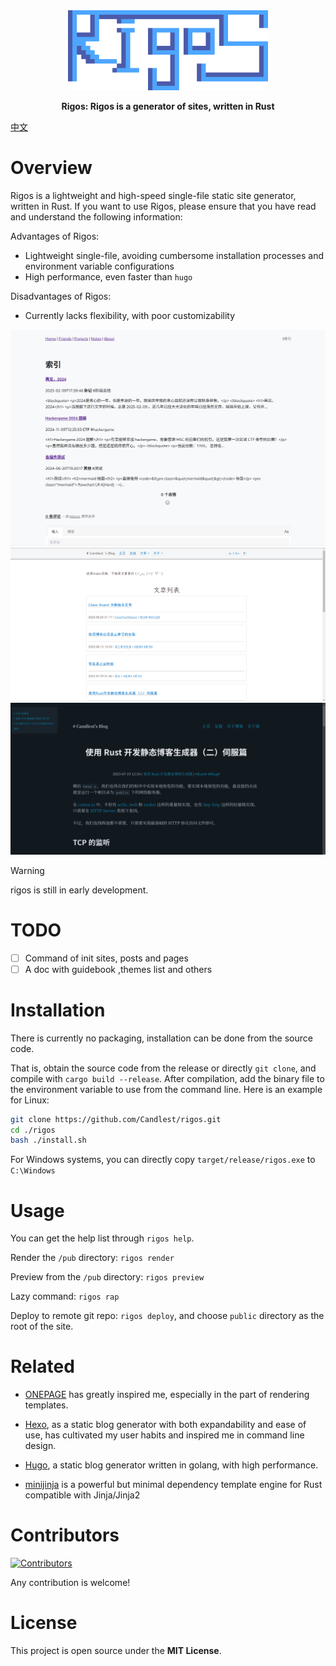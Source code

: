 <div align="center">
  <img src="./README/rigos_logo.png" alt="" width=320>
  <p><strong>Rigos: Rigos is a generator of sites, written in Rust</strong></p>

</div>

[中文](./README/README_CN.md)

# Overview

Rigos is a lightweight and high-speed single-file static site generator, written in Rust.
If you want to use Rigos, please ensure that you have read and understand the following information:

Advantages of Rigos:

- Lightweight single-file, avoiding cumbersome installation processes and environment variable configurations
- High performance, even faster than `hugo`

Disadvantages of Rigos:

- Currently lacks flexibility, with poor customizability

![demo](README/1.png)
![demo](README/2.png)
![demo](README/3.png)



> [!WARNING]
> rigos is still in early development.

# TODO

- [ ] Command of init sites, posts and pages
- [ ] A doc with guidebook ,themes list and others

# Installation

There is currently no packaging, installation can be done from the source code.

That is, obtain the source code from the release or directly `git clone`, and compile with `cargo build --release`. After compilation, add the binary file to the environment variable to use from the command line. Here is an example for Linux:

```bash
git clone https://github.com/Candlest/rigos.git
cd ./rigos
bash ./install.sh
```

For Windows systems, you can directly copy `target/release/rigos.exe` to `C:\Windows`

# Usage

You can get the help list through `rigos help`.

Render the `/pub` directory: `rigos render`

Preview from the `/pub` directory: `rigos preview`

Lazy command: `rigos rap`

Deploy to remote git repo: `rigos deploy`, and choose `public` directory as the root of the site.

# Related

- [ONEPAGE](https://github.com/hanpei/onepage) has greatly inspired me, especially in the part of rendering templates.

- [Hexo](https://github.com/hexojs/hexo), as a static blog generator with both expandability and ease of use, has cultivated my user habits and inspired me in command line design.

- [Hugo](https://gohugo.io/), a static blog generator written in golang, with high performance.

- [minijinja](https://github.com/mitsuhiko/minijinja) is a powerful but minimal dependency template engine for Rust compatible with Jinja/Jinja2

# Contributors

[<a href="https://github.com/Candlest/rigos/graphs/contributors"><img src="https://contrib.rocks/image?repo=Candlest/rigos" alt="Contributors" /></a>](https://github.com/Candlest)

Any contribution is welcome!

# License

This project is open source under the **MIT License**.
